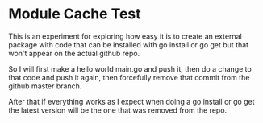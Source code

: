 # Module Cache Test

This is an experiment for exploring how easy it is to create an external package
with code that can be installed with go install or go get but that won't appear
on the actual github repo.

So I will first make a hello world main.go and push it, then do a change to that code
and push it again, then forcefully remove that commit from the github master branch.

After that if everything works as I expect when doing a go install or go get the latest
version will be the one that was removed from the repo.
